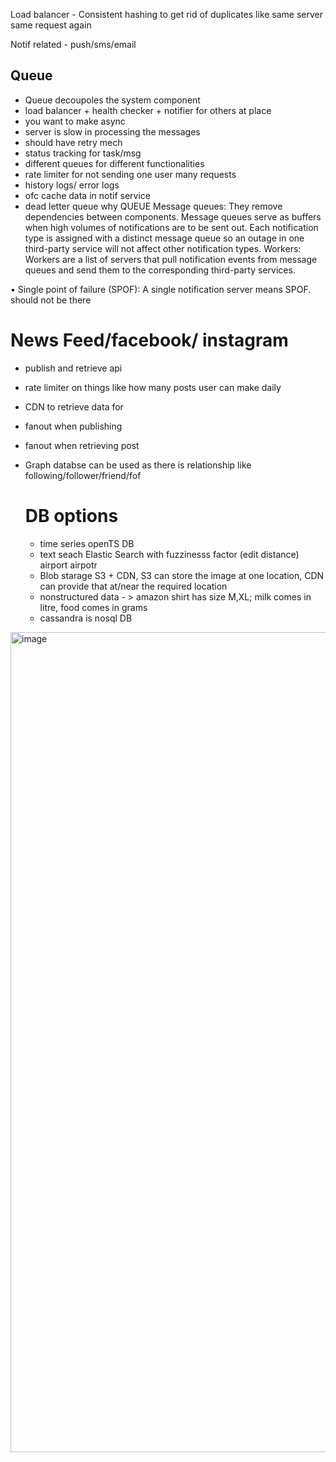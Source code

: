Load balancer - Consistent hashing to get rid of duplicates like same server same request again 

Notif related - push/sms/email 

## Queue 
- Queue decoupoles the system component
- load balancer + health checker + notifier for others at place 
- you want to make async
- server is slow in processing the messages
- should have retry mech
- status tracking for task/msg
- different queues for different functionalities
- rate limiter for not sending one user many requests
- history logs/ error logs
- ofc cache data in notif service
- dead letter queue
why QUEUE
Message queues: They remove dependencies between components. Message queues serve as
buffers when high volumes of notifications are to be sent out. Each notification type is
assigned with a distinct message queue so an outage in one third-party service will not affect
other notification types.
Workers: Workers are a list of servers that pull notification events from message queues and
send them to the corresponding third-party services.

• Single point of failure (SPOF): A single notification server means SPOF. should not be there

# News Feed/facebook/ instagram

- publish and retrieve api
- rate limiter on things like how many posts user can make daily
- CDN to retrieve data for
- fanout when publishing
- fanout when retrieving post
- Graph databse can be used as there is relationship like following/follower/friend/fof

  # DB options
  - time series  openTS DB
  - text seach Elastic Search with fuzzinesss factor (edit distance) airport airpotr
  - Blob starage S3 + CDN, S3 can store the image at one location, CDN can provide that at/near the required location
  - nonstructured data - > amazon shirt has size M,XL; milk comes in litre, food comes in grams
  - cassandra is nosql DB
<img width="1312" alt="image" src="https://github.com/user-attachments/assets/4f2b4f66-5af3-4a88-96b4-b1690a237b28">

